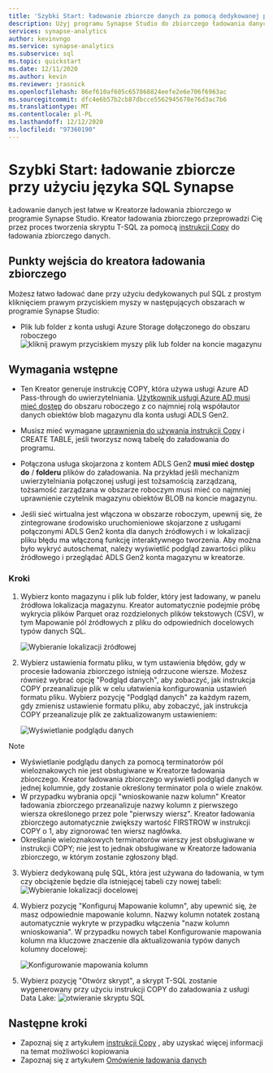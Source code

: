 ```yaml
---
title: 'Szybki Start: ładowanie zbiorcze danych za pomocą dedykowanej puli SQL'
description: Użyj programu Synapse Studio do zbiorczego ładowania danych do dedykowanej puli SQL w usłudze Azure Synapse Analytics.
services: synapse-analytics
author: kevinvngo
ms.service: synapse-analytics
ms.subservice: sql
ms.topic: quickstart
ms.date: 12/11/2020
ms.author: kevin
ms.reviewer: jrasnick
ms.openlocfilehash: 86ef610af605c657868824eefe2e6e706f6963ac
ms.sourcegitcommit: dfc4e6b57b2cb87dbcce5562945678e76d3ac7b6
ms.translationtype: MT
ms.contentlocale: pl-PL
ms.lasthandoff: 12/12/2020
ms.locfileid: "97360190"
---
```

# <a name="quickstart-bulk-loading-with-synapse-sql"></a>Szybki Start: ładowanie zbiorcze przy użyciu języka SQL Synapse

Ładowanie danych jest łatwe w Kreatorze ładowania zbiorczego w programie Synapse Studio. Kreator ładowania zbiorczego przeprowadzi Cię przez proces tworzenia skryptu T-SQL za pomocą [instrukcji Copy](/sql/t-sql/statements/copy-into-transact-sql?view=azure-sqldw-latest&preserve-view=true) do ładowania zbiorczego danych. 

## <a name="entry-points-to-the-bulk-load-wizard"></a>Punkty wejścia do kreatora ładowania zbiorczego

Możesz łatwo ładować dane przy użyciu dedykowanych pul SQL z prostym kliknięciem prawym przyciskiem myszy w następujących obszarach w programie Synapse Studio:

- Plik lub folder z konta usługi Azure Storage dołączonego do obszaru roboczego ![ kliknij prawym przyciskiem myszy plik lub folder na koncie magazynu](./sql/media/bulk-load/bulk-load-entry-point-0.png)

## <a name="prerequisites"></a>Wymagania wstępne

- Ten Kreator generuje instrukcję COPY, która używa usługi Azure AD Pass-through do uwierzytelniania. [Użytkownik usługi Azure AD musi mieć dostęp](
./sql-data-warehouse/quickstart-bulk-load-copy-tsql-examples.md#d-azure-active-directory-authentication) do obszaru roboczego z co najmniej rolą współautor danych obiektów blob magazynu dla konta usługi ADLS Gen2. 

- Musisz mieć wymagane [uprawnienia do używania instrukcji Copy](/sql/t-sql/statements/copy-into-transact-sql?view=azure-sqldw-latest&preserve-view=true#permissions) i CREATE TABLE, jeśli tworzysz nową tabelę do załadowania do programu.

- Połączona usługa skojarzona z kontem ADLS Gen2 **musi mieć dostęp do** / **folderu** plików do załadowania. Na przykład jeśli mechanizm uwierzytelniania połączonej usługi jest tożsamością zarządzaną, tożsamość zarządzana w obszarze roboczym musi mieć co najmniej uprawnienie czytelnik magazynu obiektów BLOB na koncie magazynu.

- Jeśli sieć wirtualna jest włączona w obszarze roboczym, upewnij się, że zintegrowane środowisko uruchomieniowe skojarzone z usługami połączonymi ADLS Gen2 konta dla danych źródłowych i w lokalizacji pliku błędu ma włączoną funkcję interaktywnego tworzenia. Aby można było wykryć autoschemat, należy wyświetlić podgląd zawartości pliku źródłowego i przeglądać ADLS Gen2 konta magazynu w kreatorze.

### <a name="steps"></a>Kroki

1. Wybierz konto magazynu i plik lub folder, który jest ładowany, w panelu źródłowa lokalizacja magazynu. Kreator automatycznie podejmie próbę wykrycia plików Parquet oraz rozdzielonych plików tekstowych (CSV), w tym Mapowanie pól źródłowych z pliku do odpowiednich docelowych typów danych SQL. 

   ![Wybieranie lokalizacji źródłowej](./sql/media/bulk-load/bulk-load-source-location.png)

2. Wybierz ustawienia formatu pliku, w tym ustawienia błędów, gdy w procesie ładowania zbiorczego istnieją odrzucone wiersze. Możesz również wybrać opcję "Podgląd danych", aby zobaczyć, jak instrukcja COPY przeanalizuje plik w celu ułatwienia konfigurowania ustawień formatu pliku. Wybierz pozycję "Podgląd danych" za każdym razem, gdy zmienisz ustawienie formatu pliku, aby zobaczyć, jak instrukcja COPY przeanalizuje plik ze zaktualizowanym ustawieniem:

   ![Wyświetlanie podglądu danych](./sql/media/bulk-load/bulk-load-file-format-settings-preview-data.png) 

> [!NOTE]  
>
> - Wyświetlanie podglądu danych za pomocą terminatorów pól wieloznakowych nie jest obsługiwane w Kreatorze ładowania zbiorczego. Kreator ładowania zbiorczego wyświetli podgląd danych w jednej kolumnie, gdy zostanie określony terminator pola o wiele znaków. 
> - W przypadku wybrania opcji "wnioskowanie nazw kolumn" Kreator ładowania zbiorczego przeanalizuje nazwy kolumn z pierwszego wiersza określonego przez pole "pierwszy wiersz". Kreator ładowania zbiorczego automatycznie zwiększy wartość FIRSTROW w instrukcji COPY o 1, aby zignorować ten wiersz nagłówka. 
> - Określanie wieloznakowych terminatorów wierszy jest obsługiwane w instrukcji COPY; nie jest to jednak obsługiwane w Kreatorze ładowania zbiorczego, w którym zostanie zgłoszony błąd.

3. Wybierz dedykowaną pulę SQL, która jest używana do ładowania, w tym czy obciążenie będzie dla istniejącej tabeli czy nowej tabeli: ![ Wybieranie lokalizacji docelowej](./sql/media/bulk-load/bulk-load-target-location.png)
4. Wybierz pozycję "Konfiguruj Mapowanie kolumn", aby upewnić się, że masz odpowiednie mapowanie kolumn. Nazwy kolumn notatek zostaną automatycznie wykryte w przypadku włączenia "nazw kolumn wnioskowania". W przypadku nowych tabel Konfigurowanie mapowania kolumn ma kluczowe znaczenie dla aktualizowania typów danych kolumny docelowej:

   ![Konfigurowanie mapowania kolumn](./sql/media/bulk-load/bulk-load-target-location-column-mapping.png)
5. Wybierz pozycję "Otwórz skrypt", a skrypt T-SQL zostanie wygenerowany przy użyciu instrukcji COPY do załadowania z usługi Data Lake: ![ otwieranie skryptu SQL](./sql/media/bulk-load/bulk-load-target-final-script.png)

## <a name="next-steps"></a>Następne kroki

- Zapoznaj się z artykułem [instrukcji Copy](/sql/t-sql/statements/copy-into-transact-sql?view=azure-sqldw-latest&preserve-view=true#syntax) , aby uzyskać więcej informacji na temat możliwości kopiowania
- Zapoznaj się z artykułem [Omówienie ładowania danych](./sql-data-warehouse/design-elt-data-loading.md#what-is-elt)
